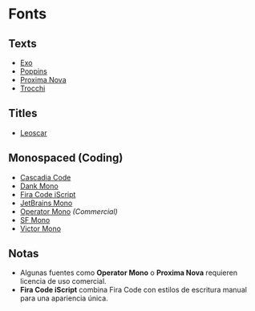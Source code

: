# Fonts

## Texts
- [Exo](https://fonts.google.com/specimen/Exo)
- [Poppins](https://fonts.adobe.com/fonts/poppins)
- [Proxima Nova](https://fonts.adobe.com/fonts/proxima-nova)
- [Trocchi](https://fonts.google.com/specimen/Trocchi)
  
## Titles
- [Leoscar](https://befonts.com/leoscar-font.html)

## Monospaced (Coding)
- [Cascadia Code](https://github.com/microsoft/cascadia-code)
- [Dank Mono](https://dank.sh)
- [Fira Code iScript](https://github.com/kencrocken/FiraCodeiScript)
- [JetBrains Mono](https://www.jetbrains.com/lp/mono/)
- [Operator Mono](https://www.typography.com/fonts/operator/styles/) *(Commercial)*
- [SF Mono](https://developer.apple.com/fonts/)
- [Victor Mono](https://rubjo.github.io/victor-mono/)

## Notas
- Algunas fuentes como **Operator Mono** o **Proxima Nova** requieren licencia de uso comercial.
- **Fira Code iScript** combina Fira Code con estilos de escritura manual para una apariencia única.
